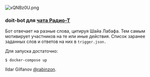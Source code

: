 ![xQNBz0U.png](http://i.imgur.com/xQNBz0U.png)
### doit-bot для [ чата Радио-Т](https://chat.radio-t.com/)

Бот отвечает на разные слова, цитируя Шaйа Лабaфa. Тем самым мотивирует участников на те или иные действия.
Список заранее заданных слов и ответов на них в `trigger.json.`

Для запуска достаточно:
```
$ docker-compose up
```

Ildar Gilfanov [@rabinzon](https://github.com/rabinzon).
